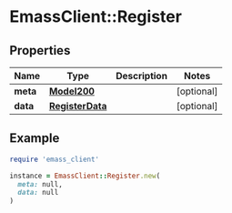 # EmassClient::Register

## Properties

| Name | Type | Description | Notes |
| ---- | ---- | ----------- | ----- |
| **meta** | [**Model200**](Model200.md) |  | [optional] |
| **data** | [**RegisterData**](RegisterData.md) |  | [optional] |

## Example

```ruby
require 'emass_client'

instance = EmassClient::Register.new(
  meta: null,
  data: null
)
```

